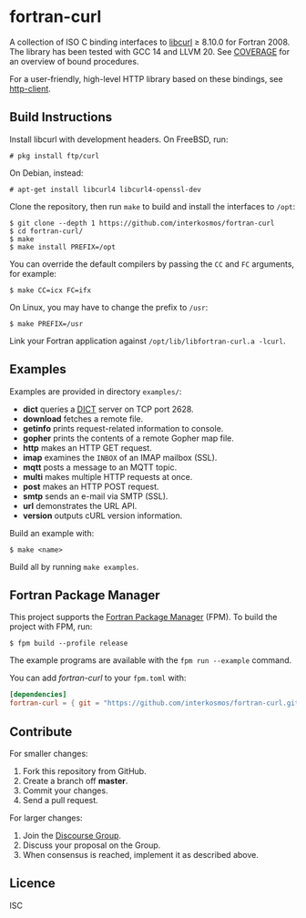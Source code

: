 # fortran-curl

A collection of ISO C binding interfaces to
[libcurl](https://curl.haxx.se/libcurl/) ≥ 8.10.0 for Fortran 2008. The library
has been tested with GCC 14 and LLVM 20. See [COVERAGE](COVERAGE.md) for an
overview of bound procedures.

For a user-friendly, high-level HTTP library based on these bindings, see
[http-client](https://github.com/fortran-lang/http-client).

## Build Instructions

Install libcurl with development headers. On FreeBSD, run:

```
# pkg install ftp/curl
```

On Debian, instead:

```
# apt-get install libcurl4 libcurl4-openssl-dev
```

Clone the repository, then run `make` to build and install the interfaces to
`/opt`:

```
$ git clone --depth 1 https://github.com/interkosmos/fortran-curl
$ cd fortran-curl/
$ make
$ make install PREFIX=/opt
```

You can override the default compilers by passing the `CC` and `FC` arguments,
for example:

```
$ make CC=icx FC=ifx
```

On Linux, you may have to change the prefix to `/usr`:

```
$ make PREFIX=/usr
```

Link your Fortran application against `/opt/lib/libfortran-curl.a -lcurl`.

## Examples

Examples are provided in directory `examples/`:

* **dict** queries a [DICT](https://en.wikipedia.org/wiki/DICT) server on TCP port 2628.
* **download** fetches a remote file.
* **getinfo** prints request-related information to console.
* **gopher** prints the contents of a remote Gopher map file.
* **http** makes an HTTP GET request.
* **imap** examines the `INBOX` of an IMAP mailbox (SSL).
* **mqtt** posts a message to an MQTT topic.
* **multi** makes multiple HTTP requests at once.
* **post** makes an HTTP POST request.
* **smtp** sends an e-mail via SMTP (SSL).
* **url** demonstrates the URL API.
* **version** outputs cURL version information.

Build an example with:

```
$ make <name>
```

Build all by running `make examples`.

## Fortran Package Manager

This project supports the
[Fortran Package Manager](https://github.com/fortran-lang/fpm) (FPM). To build
the project with FPM, run:

```
$ fpm build --profile release
```

The example programs are available with the ``fpm run --example`` command.

You can add *fortran-curl* to your `fpm.toml` with:

```toml
[dependencies]
fortran-curl = { git = "https://github.com/interkosmos/fortran-curl.git" }
```

## Contribute

For smaller changes:

1. Fork this repository from GitHub.
2. Create a branch off **master**.
3. Commit your changes.
4. Send a pull request.

For larger changes:

1. Join the [Discourse Group](https://fortran-lang.discourse.group/).
2. Discuss your proposal on the Group.
3. When consensus is reached, implement it as described above.

## Licence

ISC
